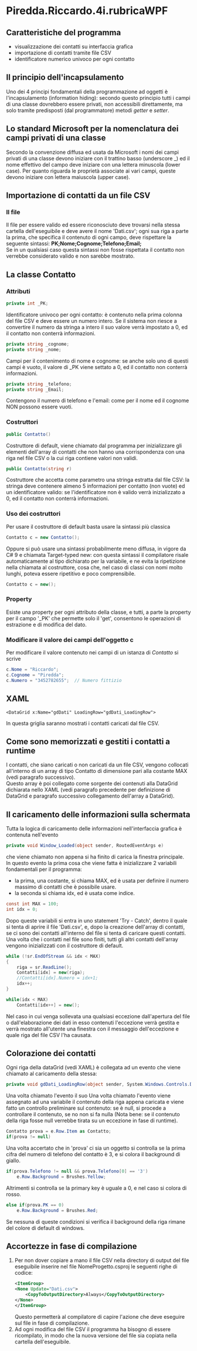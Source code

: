# Piredda.Riccardo.4i.rubricaWPF

## Caratteristiche del programma
* visualizzazione dei contatti su interfaccia grafica
* importazione di contatti tramite file CSV
* identificatore numerico univoco per ogni contatto

## Il principio dell'incapsulamento
Uno dei 4 principi fondamentali della programmazione ad oggetti è l'incapsulamento (information hiding): secondo questo principio tutti i campi di una classe dovrebbero essere privati, non accessibili direttamente, ma solo tramite predisposti (dal programmatore) metodi <i>getter</i> e <i>setter</i>.

## Lo standard Microsoft per la nomenclatura dei campi privati di una classe
Secondo la convenzione diffusa ed usata da Microsoft i nomi dei campi privati di una classe devono iniziare con il trattino basso (underscore _) ed il nome effettivo del campo deve iniziare con una lettera minuscola (lower case).
Per quanto riguarda le proprietà associate ai vari campi, queste devono iniziare con lettera maiuscola (upper case).

## Importazione di contatti da un file CSV
### Il file
Il file per essere valido ed essere riconosciuto deve trovarsi nella stessa cartella dell'eseguibile e deve avere il nome 'Dati.csv'; ogni sua riga a parte la prima, che specifica il contenuto di ogni campo, deve rispettare la seguente sintassi:
<b>PK;Nome;Cognome;Telefono;Email;</b><br>
Se in un qualsiasi caso questa sintassi non fosse rispettata il contatto non verrebbe considerato valido e non sarebbe mostrato.

## La classe Contatto
### Attributi
```C#
private int _PK;
```
Identificatore univoco per ogni contatto: è contenuto nella prima colonna del file CSV e deve essere un numero intero. Se il sistema non riesce a convertire il numero da stringa a intero il suo valore verrà impostato a 0, ed il contatto non conterrà informazioni.
```C#
private string _cognome;
private string _nome;
```
Campi per il contenimento di nome e cognome: se anche solo uno di questi campi è vuoto, il valore di _PK viene settato a 0, ed il contatto non conterrà informazioni.
```C#
private string _telefono;
private string _Email;
```
Contengono il numero di telefono e l'email: come per il nome ed il cognome NON possono essere vuoti.

### Costruttori
```C#
public Contatto()
```
Costruttore di default, viene chiamato dal programma per inizializzare gli elementi dell'array di contatti che non hanno una corrispondenza con una riga nel file CSV o la cui riga contiene valori non validi.
```C#
public Contatto(string r)
```
Costruttore che accetta come parametro una stringa estratta dal file CSV: la stringa deve contenere almeno 5 informazioni per contatto (non vuote) ed un identificatore valido: se l'identificatore non è valido verrà inizializzato a 0, ed il contatto non conterrà informazioni.
### Uso dei costruttori
Per usare il costruttore di default basta usare la sintassi più classica
```C#
Contatto c = new Contatto();
```
Oppure si può usare una sintassi probabilmente meno diffusa, in vigore da C# 9 e chiamata Target-typed new: con questa sintassi il compilatore risale automaticamente al tipo dichiarato per la variabile, e ne evita la ripetizione nella chiamata al costruttore, cosa che, nel caso di classi con nomi molto lunghi, poteva essere ripetitivo e poco comprensibile.
```C#
Contatto c = new();
```

### Property
Esiste una property per ogni attributo della classe, e tutti, a parte la property per il campo '_PK' che permette solo il 'get', consentono le operazioni di estrazione e di modifica del dato. 

### Modificare il valore dei campi dell'oggetto c
Per modificare il valore contenuto nei campi di un istanza di <i>Contatto</i> si scrive
```C#
c.Nome = "Riccardo";
c.Cognome = "Piredda";
c.Numero = "3452782655";  // Numero fittizio
```

## XAML
```XAML
<DataGrid x:Name="gdDati" LoadingRow="gdDati_LoadingRow">
```
In questa griglia saranno mostrati i contatti caricati dal file CSV.

## Come sono memorizzati e gestiti i contatti a runtime
I contatti, che siano caricati o non caricati da un file CSV, vengono collocati all'interno di un array di tipo Contatto di dimensione pari alla costante MAX (vedi paragrafo successivo).<br>
Questo array è poi collegato come sorgente dei contenuti alla DataGrid dichiarata nello XAML (vedi paragrafo precedente per definizione di DataGrid e paragrafo successivo collegamento dell'array a DataGrid).

## Il caricamento delle informazioni sulla schermata
Tutta la logica di caricamento delle informazioni nell'interfaccia grafica è contenuta nell'evento 
```C#
private void Window_Loaded(object sender, RoutedEventArgs e)
```
che viene chiamato non appena si ha finito di carica la finestra principale.<br>
In questo evento la prima cosa che viene fatta è inizializzare 2 variabili fondamentali per il programma:
- la prima, una costante, si chiama MAX, ed è usata per definire il numero massimo di contatti che è possibile usare.
- la seconda si chiama idx, ed è usata come indice.
```C#
const int MAX = 100;
int idx = 0;
```
Dopo queste variabili si entra in uno statement 'Try - Catch', dentro il quale si tenta di aprire il file 'Dati.csv', e, dopo la creazione dell'array di contatti, se ci sono dei contatti all'interno del file si tenta di caricare questi contatti. Una volta che i contatti nel file sono finiti, tutti gli altri contatti dell'array vengono inizializzati con il costruttore di default.
```C#
while (!sr.EndOfStream && idx < MAX)
{
    riga = sr.ReadLine();
    Contatti[idx] = new(riga);
    //Contatti[idx].Numero = idx+1;
    idx++;
}

while(idx < MAX)
    Contatti[idx++] = new();
```
Nel caso in cui venga sollevata una qualsiasi eccezione dall'apertura del file o dall'elaborazione dei dati in esso contenuti l'eccezione verrà gestita e verrà mostrato all'utente una finestra con il messaggio dell'eccezione e quale riga del file CSV l'ha causata. 
## Colorazione dei contatti
Ogni riga della dataGrid (vedi XAML) è collegata ad un evento che viene chiamato al caricamento della stessa:
```C#
private void gdDati_LoadingRow(object sender, System.Windows.Controls.DataGridRowEventArgs e)
```
Una volta chiamato l'evento il suo 
Una volta chiamato l'evento viene assegnato ad una variabile il contenuto della riga appena caricata e viene fatto un controllo preliminare sul contenuto: se è null, si procede a controllare il contenuto, se no non si fa nulla (Nota bene: se il contenuto della riga fosse null verrebbe tirata su un eccezione in fase di runtime).
```C#
Contatto prova = e.Row.Item as Contatto;
if(prova != null)
```
Una volta accertato che in 'prova' ci sia un oggetto si controlla se la prima cifra del numero di telefono del contatto è 3, e si colora il background di giallo.
```C#
if(prova.Telefono != null && prova.Telefono[0] == '3')
    e.Row.Background = Brushes.Yellow;
```
Altrimenti si controlla se la primary key è uguale a 0, e nel caso si colora di rosso.
```C#
else if(prova.PK == 0)
    e.Row.Background = Brushes.Red;
```
Se nessuna di queste condizioni si verifica il background della riga rimane del colore di default di windows.

## Accortezze in fase di compilazione
1) Per non dover copiare a mano il file CSV nella directory di output del file eseguibile inserire nel file NomeProgetto.csproj le seguenti righe di codice:
    ```XML
    <ItemGroup>
    <None Update="Dati.csv">
        <CopyToOutputDirectory>Always</CopyToOutputDirectory>
    </None>
    </ItemGroup>
    ```
    Questo permetterà al compilatore di capire l'azione che deve eseguire sul file in fase di compilazione.
2) Ad ogni modifica del file CSV il programma ha bisogno di essere ricompilato, in modo che la nuova versione del file sia copiata nella cartella dell'eseguibile.